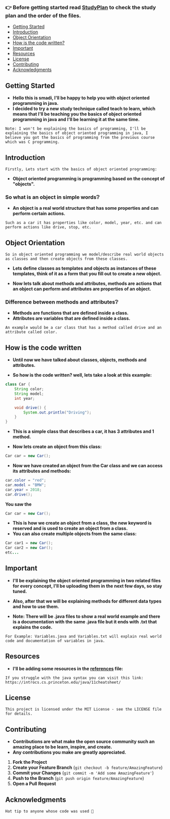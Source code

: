 ### 👉 **Before getting started read [StudyPlan](https://github.com/smadi0x01/Java0x01/blob/main/Learn/StudyPlan.txt) to check the study plan and the order of the files.**

+ [Getting Started ](#Getting-Started)
+ [Introduction](#Introduction)
+ [Object Orientation](#Object-Orientation)
+ [How is the code written?](#How-is-the-code-written)
+ [Important](#Important)
+ [Resources](#Resources)
+ [License](#License)
+ [Contributing](#Contributing)
+ [Acknowledgments](#Acknowledgments)

## Getting Started

- **Hello this is smadi, I'll be happy to help you with object oriented programming in java.**
- **I decided to try a new study technique called teach to learn, which means that I'll be teaching you the basics of object oriented programming in java and I'll be learning it at the same time.**
```
Note: I won't be explaining the basics of programming, I'll be explaining the basics of object oriented programming in java, I believe you got the basics of programming from the previous course which was C programming.
```

## Introduction

```
Firstly, Lets start with the basics of object oriented programming:
```
- **Object oriented programming is programming based on the concept of "objects".**

### So what is an object in simple words❔

- **An object is a real world structure that has some properties and can perform certain actions.**
```
Such as a car it has properties like color, model, year, etc. and can perform actions like drive, stop, etc.
```

## Object Orientation

```
So in object oriented programming we model/describe real world objects as classes and then create objects from these classes.
```
- **Lets define classes as templates and objects as instances of these templates, think of it as a form that you fill out to create a new object.**

- **Now lets talk about methods and attributes, methods are actions that an object can perform and attributes are properties of an object.**

### Difference between methods and attributes❔

- **Methods are functions that are defined inside a class.**
- **Attributes are variables that are defined inside a class.**
```
An example would be a car class that has a method called drive and an attribute called color.
```

## How is the code written

- **Until now we have talked about classes, objects, methods and attributes.**

- **So how is the code written? well, lets take a look at this example:**
```java
class Car {
    String color;
    String model;
    int year;

    void drive() {
        System.out.println("Driving");
    }
}
```
- **This is a simple class that describes a car, it has 3 attributes and 1 method.**

- **Now lets create an object from this class:**
```java
Car car = new Car();
```
- **Now we have created an object from the Car class and we can access its attributes and methods:**
```java
car.color = "red";
car.model = "BMW";
car.year = 2018;
car.drive();
```

**You saw the**
```java
Car car = new Car();
```
- **This is how we create an object from a class, the new keyword is reserved and is used to create an object from a class.**
- **You can also create multiple objects from the same class:**
```java
Car car1 = new Car();
Car car2 = new Car();
etc...
```

## Important

- **I'll be explaining the object oriented programming in two related files for every concept, I'll be uploading them in the next few days, so stay tuned.**

- **Also, after that we will be explaining methods for different data types and how to use them.**

- **Note: There will be .java files to show a real world example and there is a documentation with the same .java file but it ends with .txt that explains the code.**
```
For Example: Variables.java and Variables.txt will explain real world code and documentation of variables in java.
```

## Resources

- **I'll be adding some resources in the [references](https://github.com/smadi0x01/Java0x01/blob/main/Learn/references.txt) file:**

```
If you struggle with the java syntax you can visit this link: https://introcs.cs.princeton.edu/java/11cheatsheet/
```

## License

```
This project is licensed under the MIT License - see the LICENSE file for details.
```

## Contributing

- **Contributions are what make the open source community such an amazing place to be learn, inspire, and create.**
- **Any contributions you make are greatly appreciated.**

1. **Fork the Project**
2. **Create your Feature Branch** (`git checkout -b feature/AmazingFeature`)
3. **Commit your Changes** (`git commit -m 'Add some AmazingFeature'`)
4. **Push to the Branch** (`git push origin feature/AmazingFeature`)
5. **Open a Pull Request**

## Acknowledgments

```
Hat tip to anyone whose code was used 🎩
```